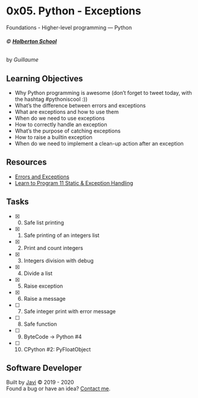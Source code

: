 # 0x05. Python - Exceptions
Foundations - Higher-level programming ― Python

###### :copyright: **[Holberton School](https://www.holbertonschool.com/)**
by _Guillaume_

## Learning Objectives
* Why Python programming is awesome (don’t forget to tweet today, with the hashtag #pythoniscool :))
* What’s the difference between errors and exceptions
* What are exceptions and how to use them
* When do we need to use exceptions
* How to correctly handle an exception
* What’s the purpose of catching exceptions
* How to raise a builtin exception
* When do we need to implement a clean-up action after an exception

## Resources
* [Errors and Exceptions](https://docs.python.org/3.4/tutorial/errors.html)
* [Learn to Program 11 Static & Exception Handling](https://www.youtube.com/watch?v=7vbgD-3s-w4)

## Tasks
* [x] 0. Safe list printing
* [x] 1. Safe printing of an integers list
* [x] 2. Print and count integers
* [x] 3. Integers division with debug
* [x] 4. Divide a list
* [x] 5. Raise exception
* [x] 6. Raise a message
* [ ] 7. Safe integer print with error message
* [ ] 8. Safe function
* [ ] 9. ByteCode -> Python #4
* [ ] 10. CPython #2: PyFloatObject

## Software Developer
Built by [Javi](https://github.com/javi0b01) :copyright: 2019 - 2020  
Found a bug or have an idea? [Contact me](https://www.linkedin.com/in/javi0b01/).
